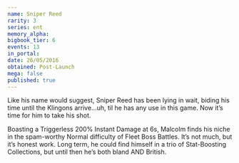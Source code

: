 ```yaml
---
name: Sniper Reed
rarity: 3
series: ent
memory_alpha:
bigbook_tier: 6
events: 13
in_portal:
date: 26/05/2016
obtained: Post-Launch
mega: false
published: true
---
```


Like his name would suggest, Sniper Reed has been lying in wait, biding his time until the Klingons arrive…uh, til he has any use in this game. Now it’s time for him to take his shot.

Boasting a Triggerless 200% Instant Damage at 6s, Malcolm finds his niche in the spam-worthy Normal difficulty of Fleet Boss Battles. It’s not much, but it’s honest work. Long term, he could find himself in a trio of Stat-Boosting Collections, but until then he’s both bland AND British.
